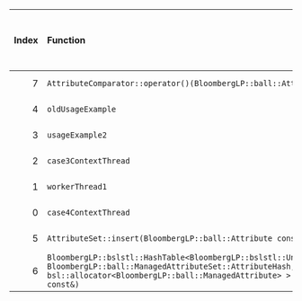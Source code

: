 |   Index | Function                                                                                                                                                                                                                                                                                                                                                      |   Difference in number of lines | Function size difference in bytes   | Disassembly                                                             | Number of lines in assumed build   | Number of bytes in assumed build   | Number of lines in ignored build   | Number of bytes in ignored build   |
|--------:|:--------------------------------------------------------------------------------------------------------------------------------------------------------------------------------------------------------------------------------------------------------------------------------------------------------------------------------------------------------------|--------------------------------:|:------------------------------------|:------------------------------------------------------------------------|:-----------------------------------|:-----------------------------------|:-----------------------------------|:-----------------------------------|
|       7 | `AttributeComparator::operator()(BloombergLP::ball::Attribute const&, BloombergLP::ball::Attribute const&) const`                                                                                                                                                                                                                                             |                              -4 | -16                                 | [Assumed](7.assume.s.txt), [Ignored](7.none.s.txt), [Diff](7.diff.html) | 176                                | 4,275,696                          | 192                                | 4,265,312                          |
|       4 | `oldUsageExample`                                                                                                                                                                                                                                                                                                                                             |                             142 | 672                                 | [Assumed](4.assume.s.txt), [Ignored](4.none.s.txt), [Diff](4.diff.html) | 4,336                              | 4,222,896                          | 3,664                              | 4,220,240                          |
|       3 | `usageExample2`                                                                                                                                                                                                                                                                                                                                               |                             154 | 688                                 | [Assumed](3.assume.s.txt), [Ignored](3.none.s.txt), [Diff](3.diff.html) | 2,400                              | 4,218,144                          | 1,712                              | 4,217,408                          |
|       2 | `case3ContextThread`                                                                                                                                                                                                                                                                                                                                          |                             196 | 864                                 | [Assumed](2.assume.s.txt), [Ignored](2.none.s.txt), [Diff](2.diff.html) | 5,536                              | 4,238,336                          | 4,672                              | 4,233,520                          |
|       1 | `workerThread1`                                                                                                                                                                                                                                                                                                                                               |                             287 | 1,232                               | [Assumed](1.assume.s.txt), [Ignored](1.none.s.txt), [Diff](1.diff.html) | 2,224                              | 4,220,544                          | 992                                | 4,219,120                          |
|       0 | `case4ContextThread`                                                                                                                                                                                                                                                                                                                                          |                             311 | 1,488                               | [Assumed](0.assume.s.txt), [Ignored](0.none.s.txt), [Diff](0.diff.html) | 8,928                              | 4,229,408                          | 7,440                              | 4,226,080                          |
|       5 | `AttributeSet::insert(BloombergLP::ball::Attribute const&)`                                                                                                                                                                                                                                                                                                   |                              63 | 176                                 | [Assumed](5.assume.s.txt), [Ignored](5.none.s.txt), [Diff](5.diff.html) | 192                                | 4,217,312                          | 16                                 | 4,216,752                          |
|       6 | `BloombergLP::bslstl::HashTable<BloombergLP::bslstl::UnorderedSetKeyConfiguration<BloombergLP::ball::ManagedAttribute>, BloombergLP::ball::ManagedAttributeSet::AttributeHash, bsl::equal_to<BloombergLP::ball::ManagedAttribute>, bsl::allocator<BloombergLP::ball::ManagedAttribute> >::insertIfMissing(bool*, BloombergLP::ball::ManagedAttribute const&)` |                               7 | 32                                  | [Assumed](6.assume.s.txt), [Ignored](6.none.s.txt), [Diff](6.diff.html) | 816                                | 4,271,712                          | 784                                | 4,261,840                          |